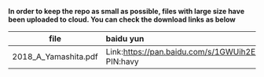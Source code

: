 **In order to keep the repo as small as possible, files with large size have been uploaded to cloud. You can check the download links as below**

|file|baidu yun|online|
|:--:|:--------|:-----|
|2018_A_Yamashita.pdf|Link:https://pan.baidu.com/s/1GWUih2EFlEuU9lQBwKLm_w  PIN:havy|http://www.typhooncommittee.org/docs/roving_seminar/2018/2018_A_Yamashita.pdf|